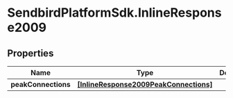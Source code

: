 # SendbirdPlatformSdk.InlineResponse2009

## Properties

Name | Type | Description | Notes
------------ | ------------- | ------------- | -------------
**peakConnections** | [**[InlineResponse2009PeakConnections]**](InlineResponse2009PeakConnections.md) |  | [optional] 


